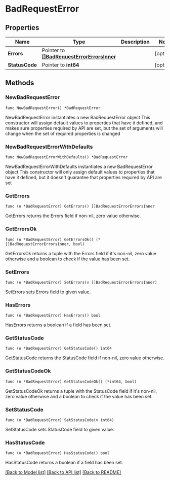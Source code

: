 # BadRequestError

## Properties

Name | Type | Description | Notes
------------ | ------------- | ------------- | -------------
**Errors** | Pointer to [**[]BadRequestErrorErrorsInner**](BadRequestErrorErrorsInner.md) |  | [optional] 
**StatusCode** | Pointer to **int64** |  | [optional] 

## Methods

### NewBadRequestError

`func NewBadRequestError() *BadRequestError`

NewBadRequestError instantiates a new BadRequestError object
This constructor will assign default values to properties that have it defined,
and makes sure properties required by API are set, but the set of arguments
will change when the set of required properties is changed

### NewBadRequestErrorWithDefaults

`func NewBadRequestErrorWithDefaults() *BadRequestError`

NewBadRequestErrorWithDefaults instantiates a new BadRequestError object
This constructor will only assign default values to properties that have it defined,
but it doesn't guarantee that properties required by API are set

### GetErrors

`func (o *BadRequestError) GetErrors() []BadRequestErrorErrorsInner`

GetErrors returns the Errors field if non-nil, zero value otherwise.

### GetErrorsOk

`func (o *BadRequestError) GetErrorsOk() (*[]BadRequestErrorErrorsInner, bool)`

GetErrorsOk returns a tuple with the Errors field if it's non-nil, zero value otherwise
and a boolean to check if the value has been set.

### SetErrors

`func (o *BadRequestError) SetErrors(v []BadRequestErrorErrorsInner)`

SetErrors sets Errors field to given value.

### HasErrors

`func (o *BadRequestError) HasErrors() bool`

HasErrors returns a boolean if a field has been set.

### GetStatusCode

`func (o *BadRequestError) GetStatusCode() int64`

GetStatusCode returns the StatusCode field if non-nil, zero value otherwise.

### GetStatusCodeOk

`func (o *BadRequestError) GetStatusCodeOk() (*int64, bool)`

GetStatusCodeOk returns a tuple with the StatusCode field if it's non-nil, zero value otherwise
and a boolean to check if the value has been set.

### SetStatusCode

`func (o *BadRequestError) SetStatusCode(v int64)`

SetStatusCode sets StatusCode field to given value.

### HasStatusCode

`func (o *BadRequestError) HasStatusCode() bool`

HasStatusCode returns a boolean if a field has been set.


[[Back to Model list]](../README.md#documentation-for-models) [[Back to API list]](../README.md#documentation-for-api-endpoints) [[Back to README]](../README.md)


